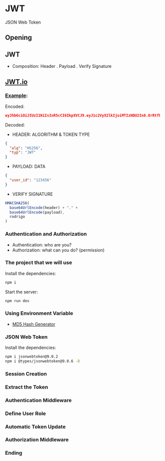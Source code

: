 # JWT

JSON Web Token

## Opening

## JWT

- Composition: Header . Payload . Verify Signature

## [JWT.io](https://jwt.io/)

### [Example](https://jwt.io/#debugger-io?token=eyJhbGciOiJIUzI1NiIsInR5cCI6IkpXVCJ9.eyJ1c2VyX2lkIjoiMTIzNDU2In0.8rRtfDYtQol1EuAUzmRR6lfiPm-bCD2vIteqFdz1hZU):

Encoded:
```json
eyJhbGciOiJIUzI1NiIsInR5cCI6IkpXVCJ9.eyJ1c2VyX2lkIjoiMTIzNDU2In0.8rRtfDYtQol1EuAUzmRR6lfiPm-bCD2vIteqFdz1hZU
```

Decoded:

- HEADER: ALGORITHM & TOKEN TYPE
```json
{
  "alg": "HS256",
  "typ": "JWT"
}
```

- PAYLOAD: DATA
```json
{
  "user_id": "123456"
}
```

- VERIFY SIGNATURE
```js
HMACSHA256(
  base64UrlEncode(header) + "." +
  base64UrlEncode(payload),
  rodrigo
)
```


### Authentication and Authorization

- Authentication: who are you?
- Authorization: what can you do? (permission)

### The project that we will use

Install the dependencies:
```sh
npm i
```

Start the server:
```sh
npm run dev
```

### Using Environment Variable

- [MD5 Hash Generator](https://www.md5hashgenerator.com/)

### JSON Web Token

Install the dependencies:
```sh
npm i jsonwebtoken@9.0.2
npm i @types/jsonwebtoken@9.0.6 -D
```

### Session Creation

### Extract the Token

### Authentication Middleware

### Define User Role

### Automatic Token Update

### Authorization Middleware

### Ending
